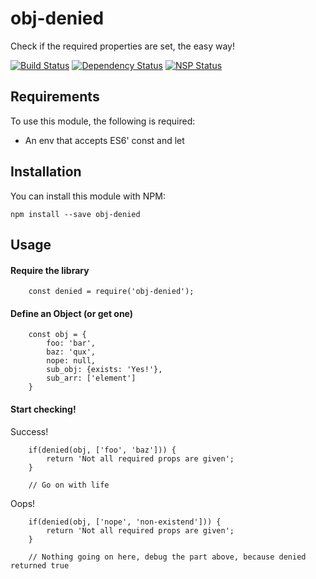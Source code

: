 # obj-denied #
Check if the required properties are set, the easy way!

[![Build Status](https://travis-ci.org/Geexteam/obj-denied.svg?branch=master)](https://travis-ci.org/Geexteam/obj-denied)
[![Dependency Status](https://gemnasium.com/badges/github.com/Geexteam/obj-denied.svg)](https://gemnasium.com/github.com/Geexteam/obj-denied)
[![NSP Status](https://nodesecurity.io/orgs/geex-team/projects/00e3904b-d933-4ac3-b865-44584dd62b4e/badge)](https://nodesecurity.io/orgs/geex-team/projects/00e3904b-d933-4ac3-b865-44584dd62b4e)

## Requirements ##
To use this module, the following is required:

+ An env that accepts ES6' const and let

## Installation ##
You can install this module with NPM:

    npm install --save obj-denied

## Usage ##
#### Require the library ####
```ES6
    const denied = require('obj-denied');
```

#### Define an Object (or get one) ####
```ES6
    const obj = {
        foo: 'bar',
        baz: 'qux',
        nope: null,
        sub_obj: {exists: 'Yes!'},
        sub_arr: ['element']
    }
```
#### Start checking! ####
Success!
```ES6
    if(denied(obj, ['foo', 'baz'])) {
        return 'Not all required props are given';
    }

    // Go on with life
```

Oops!
```ES6
    if(denied(obj, ['nope', 'non-existend'])) {
        return 'Not all required props are given';
    }

    // Nothing going on here, debug the part above, because denied returned true
```
